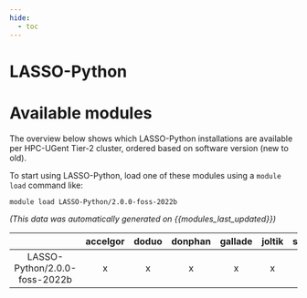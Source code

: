 ```yaml
---
hide:
  - toc
---
```


LASSO-Python
============

# Available modules


The overview below shows which LASSO-Python installations are available per HPC-UGent Tier-2 cluster, ordered based on software version (new to old).

To start using LASSO-Python, load one of these modules using a `module load` command like:

```shell
module load LASSO-Python/2.0.0-foss-2022b
```

*(This data was automatically generated on {{modules_last_updated}})*  

| |accelgor|doduo|donphan|gallade|joltik|shinx|skitty|
| :---: | :---: | :---: | :---: | :---: | :---: | :---: | :---: |
|LASSO-Python/2.0.0-foss-2022b|x|x|x|x|x|x|x|
